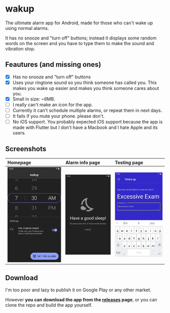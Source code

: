 # wakup
The ultimate alarm app for Android, made for those who can't wake up using normal alarms.

It has no snooze and "turn off" buttons; instead it displays some random words on the screen and you have to type them to make the sound and vibration stop.

## Feautures (and missing ones)
- [x] Has no snooze and "turn off" buttons
- [x] Uses your ringtone sound so you think someone has called you. This makes you wake up easier and makes you think someone cares about you.
- [x] Small in size: ~6MB.
- [ ] I really can't make an icon for the app.
- [ ] Currently it can't schedule multiple alarms, or repeat them in next days.
- [ ] It fails if you mute your phone. please don't.
- [ ] No iOS support. You probably expected iOS support because the app is made with Flutter but I don't have a Macbook and I hate Apple and its users.

## Screenshots
| Homepage | Alarm info page | Testing page |
|:--|:--|:--|
| <img alt="the homepage" src="screenshots/homepage.jpg" width="100%"> | <img alt="alarm info page" src="screenshots/have-a-good-sleep.jpg" width="100%"> | <img alt="testing page" src="screenshots/random-words.jpg" width="100%"> |

## Download
I'm too poor and lazy to publish it on Google Play or any other market.

However __you can download the app from the [releases](https://github.com/hkh12/wakup/releases) page__, or you can clone the repo and build the app yourself.

